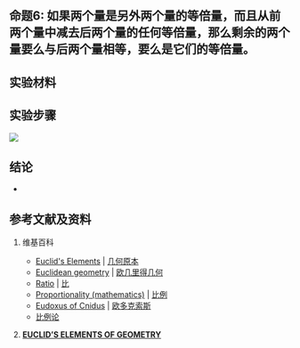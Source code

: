 ## 命题6: 如果两个量是另外两个量的等倍量，而且从前两个量中减去后两个量的任何等倍量，那么剩余的两个量要么与后两个量相等，要么是它们的等倍量。

## 实验材料

## 实验步骤

![](/images/欧几里得几何/欧几里得元素中典型的几何实验/卷5/命题6/1a1.jpg)

## 结论

- 

## 参考文献及资料

1. 维基百科
	- [Euclid's Elements](https://en.wikipedia.org/wiki/Euclid%27s_Elements) | [几何原本](https://zh.wikipedia.org/wiki/%E5%87%A0%E4%BD%95%E5%8E%9F%E6%9C%AC) 
	- [Euclidean geometry](https://en.wikipedia.org/wiki/Euclidean_geometry) | [欧几里得几何](https://zh.wikipedia.org/wiki/%E6%AC%A7%E5%87%A0%E9%87%8C%E5%BE%97%E5%87%A0%E4%BD%95) 
	- [Ratio](https://en.wikipedia.org/wiki/Ratio) | [比](https://zh.wikipedia.org/wiki/比) 
	- [Proportionality (mathematics)](https://en.wikipedia.org/wiki/Proportionality_(mathematics)) | [比例](https://zh.wikipedia.org/wiki/比例) 
	- [Eudoxus of Cnidus](https://en.wikipedia.org/wiki/Eudoxus_of_Cnidus) | [欧多克索斯](https://zh.wikipedia.org/wiki/欧多克索斯) 
	- [比例论](https://en.wikipedia.org/wiki/比例论)

2. [**EUCLID’S ELEMENTS OF GEOMETRY**](https://farside.ph.utexas.edu/books/Euclid/Elements.pdf) 